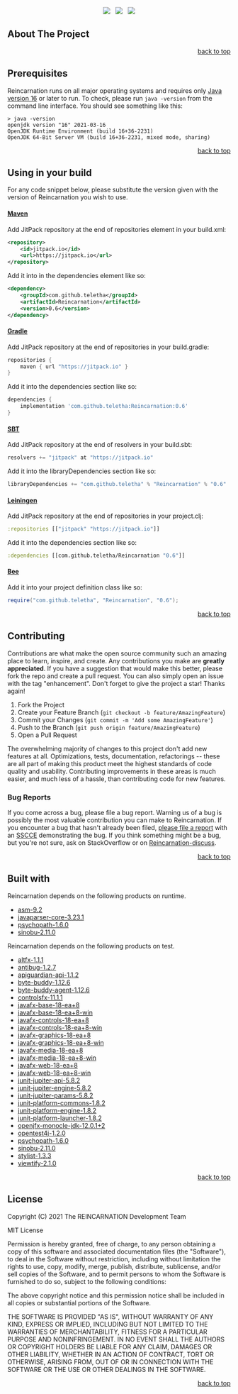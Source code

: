 <p align="center">
    <a href="https://docs.oracle.com/en/java/javase/16/"><img src="https://img.shields.io/badge/Java-Release%2016-green"/></a>
    <span>&nbsp;</span>
    <a href="https://jitpack.io/#teletha/reincarnation"><img src="https://img.shields.io/jitpack/v/github/teletha/reincarnation?label=Repository&color=green"></a>
    <span>&nbsp;</span>
    <a href="https://teletha.github.io/reincarnation"><img src="https://img.shields.io/website.svg?down_color=red&down_message=CLOSE&label=Official%20Site&up_color=green&up_message=OPEN&url=https%3A%2F%2Fteletha.github.io%2Freincarnation"></a>
</p>


## About The Project

<p align="right"><a href="#top">back to top</a></p>


## Prerequisites
Reincarnation runs on all major operating systems and requires only [Java version 16](https://docs.oracle.com/en/java/javase/16/) or later to run.
To check, please run `java -version` from the command line interface. You should see something like this:
```
> java -version
openjdk version "16" 2021-03-16
OpenJDK Runtime Environment (build 16+36-2231)
OpenJDK 64-Bit Server VM (build 16+36-2231, mixed mode, sharing)
```
<p align="right"><a href="#top">back to top</a></p>

## Using in your build
For any code snippet below, please substitute the version given with the version of Reincarnation you wish to use.
#### [Maven](https://maven.apache.org/)
Add JitPack repository at the end of repositories element in your build.xml:
```xml
<repository>
    <id>jitpack.io</id>
    <url>https://jitpack.io</url>
</repository>
```
Add it into in the dependencies element like so:
```xml
<dependency>
    <groupId>com.github.teletha</groupId>
    <artifactId>Reincarnation</artifactId>
    <version>0.6</version>
</dependency>
```
#### [Gradle](https://gradle.org/)
Add JitPack repository at the end of repositories in your build.gradle:
```gradle
repositories {
    maven { url "https://jitpack.io" }
}
```
Add it into the dependencies section like so:
```gradle
dependencies {
    implementation 'com.github.teletha:Reincarnation:0.6'
}
```
#### [SBT](https://www.scala-sbt.org/)
Add JitPack repository at the end of resolvers in your build.sbt:
```scala
resolvers += "jitpack" at "https://jitpack.io"
```
Add it into the libraryDependencies section like so:
```scala
libraryDependencies += "com.github.teletha" % "Reincarnation" % "0.6"
```
#### [Leiningen](https://leiningen.org/)
Add JitPack repository at the end of repositories in your project.clj:
```clj
:repositories [["jitpack" "https://jitpack.io"]]
```
Add it into the dependencies section like so:
```clj
:dependencies [[com.github.teletha/Reincarnation "0.6"]]
```
#### [Bee](https://teletha.github.io/bee)
Add it into your project definition class like so:
```java
require("com.github.teletha", "Reincarnation", "0.6");
```
<p align="right"><a href="#top">back to top</a></p>


## Contributing
Contributions are what make the open source community such an amazing place to learn, inspire, and create. Any contributions you make are **greatly appreciated**.
If you have a suggestion that would make this better, please fork the repo and create a pull request. You can also simply open an issue with the tag "enhancement".
Don't forget to give the project a star! Thanks again!

1. Fork the Project
2. Create your Feature Branch (`git checkout -b feature/AmazingFeature`)
3. Commit your Changes (`git commit -m 'Add some AmazingFeature'`)
4. Push to the Branch (`git push origin feature/AmazingFeature`)
5. Open a Pull Request

The overwhelming majority of changes to this project don't add new features at all. Optimizations, tests, documentation, refactorings -- these are all part of making this product meet the highest standards of code quality and usability.
Contributing improvements in these areas is much easier, and much less of a hassle, than contributing code for new features.

### Bug Reports
If you come across a bug, please file a bug report. Warning us of a bug is possibly the most valuable contribution you can make to Reincarnation.
If you encounter a bug that hasn't already been filed, [please file a report](https://github.com/teletha/reincarnation/issues/new) with an [SSCCE](http://sscce.org/) demonstrating the bug.
If you think something might be a bug, but you're not sure, ask on StackOverflow or on [Reincarnation-discuss](https://github.com/teletha/reincarnation/discussions).
<p align="right"><a href="#top">back to top</a></p>


## Built with
Reincarnation depends on the following products on runtime.
* [asm-9.2](https://mvnrepository.com/artifact/org.ow2.asm/asm/9.2)
* [javaparser-core-3.23.1](https://mvnrepository.com/artifact/com.github.javaparser/javaparser-core/3.23.1)
* [psychopath-1.6.0](https://mvnrepository.com/artifact/com.github.teletha/psychopath/1.6.0)
* [sinobu-2.11.0](https://mvnrepository.com/artifact/com.github.teletha/sinobu/2.11.0)

Reincarnation depends on the following products on test.
* [altfx-1.1.1](https://mvnrepository.com/artifact/com.github.teletha/altfx/1.1.1)
* [antibug-1.2.7](https://mvnrepository.com/artifact/com.github.teletha/antibug/1.2.7)
* [apiguardian-api-1.1.2](https://mvnrepository.com/artifact/org.apiguardian/apiguardian-api/1.1.2)
* [byte-buddy-1.12.6](https://mvnrepository.com/artifact/net.bytebuddy/byte-buddy/1.12.6)
* [byte-buddy-agent-1.12.6](https://mvnrepository.com/artifact/net.bytebuddy/byte-buddy-agent/1.12.6)
* [controlsfx-11.1.1](https://mvnrepository.com/artifact/org.controlsfx/controlsfx/11.1.1)
* [javafx-base-18-ea+8](https://mvnrepository.com/artifact/org.openjfx/javafx-base/18-ea+8)
* [javafx-base-18-ea+8-win](https://mvnrepository.com/artifact/org.openjfx/javafx-base/18-ea+8)
* [javafx-controls-18-ea+8](https://mvnrepository.com/artifact/org.openjfx/javafx-controls/18-ea+8)
* [javafx-controls-18-ea+8-win](https://mvnrepository.com/artifact/org.openjfx/javafx-controls/18-ea+8)
* [javafx-graphics-18-ea+8](https://mvnrepository.com/artifact/org.openjfx/javafx-graphics/18-ea+8)
* [javafx-graphics-18-ea+8-win](https://mvnrepository.com/artifact/org.openjfx/javafx-graphics/18-ea+8)
* [javafx-media-18-ea+8](https://mvnrepository.com/artifact/org.openjfx/javafx-media/18-ea+8)
* [javafx-media-18-ea+8-win](https://mvnrepository.com/artifact/org.openjfx/javafx-media/18-ea+8)
* [javafx-web-18-ea+8](https://mvnrepository.com/artifact/org.openjfx/javafx-web/18-ea+8)
* [javafx-web-18-ea+8-win](https://mvnrepository.com/artifact/org.openjfx/javafx-web/18-ea+8)
* [junit-jupiter-api-5.8.2](https://mvnrepository.com/artifact/org.junit.jupiter/junit-jupiter-api/5.8.2)
* [junit-jupiter-engine-5.8.2](https://mvnrepository.com/artifact/org.junit.jupiter/junit-jupiter-engine/5.8.2)
* [junit-jupiter-params-5.8.2](https://mvnrepository.com/artifact/org.junit.jupiter/junit-jupiter-params/5.8.2)
* [junit-platform-commons-1.8.2](https://mvnrepository.com/artifact/org.junit.platform/junit-platform-commons/1.8.2)
* [junit-platform-engine-1.8.2](https://mvnrepository.com/artifact/org.junit.platform/junit-platform-engine/1.8.2)
* [junit-platform-launcher-1.8.2](https://mvnrepository.com/artifact/org.junit.platform/junit-platform-launcher/1.8.2)
* [openjfx-monocle-jdk-12.0.1+2](https://mvnrepository.com/artifact/org.testfx/openjfx-monocle/jdk-12.0.1+2)
* [opentest4j-1.2.0](https://mvnrepository.com/artifact/org.opentest4j/opentest4j/1.2.0)
* [psychopath-1.6.0](https://mvnrepository.com/artifact/com.github.teletha/psychopath/1.6.0)
* [sinobu-2.11.0](https://mvnrepository.com/artifact/com.github.teletha/sinobu/2.11.0)
* [stylist-1.3.3](https://mvnrepository.com/artifact/com.github.teletha/stylist/1.3.3)
* [viewtify-2.1.0](https://mvnrepository.com/artifact/com.github.teletha/viewtify/2.1.0)
<p align="right"><a href="#top">back to top</a></p>


## License
Copyright (C) 2021 The REINCARNATION Development Team

MIT License

Permission is hereby granted, free of charge, to any person obtaining a copy
of this software and associated documentation files (the "Software"), to deal
in the Software without restriction, including without limitation the rights
to use, copy, modify, merge, publish, distribute, sublicense, and/or sell
copies of the Software, and to permit persons to whom the Software is
furnished to do so, subject to the following conditions:

The above copyright notice and this permission notice shall be included in all
copies or substantial portions of the Software.

THE SOFTWARE IS PROVIDED "AS IS", WITHOUT WARRANTY OF ANY KIND, EXPRESS OR
IMPLIED, INCLUDING BUT NOT LIMITED TO THE WARRANTIES OF MERCHANTABILITY,
FITNESS FOR A PARTICULAR PURPOSE AND NONINFRINGEMENT. IN NO EVENT SHALL THE
AUTHORS OR COPYRIGHT HOLDERS BE LIABLE FOR ANY CLAIM, DAMAGES OR OTHER
LIABILITY, WHETHER IN AN ACTION OF CONTRACT, TORT OR OTHERWISE, ARISING FROM,
OUT OF OR IN CONNECTION WITH THE SOFTWARE OR THE USE OR OTHER DEALINGS IN THE
SOFTWARE.
<p align="right"><a href="#top">back to top</a></p>